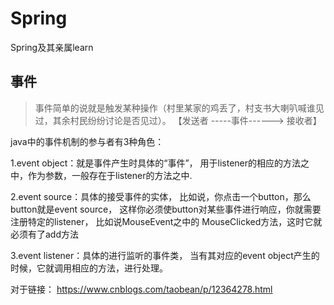 # Spring
Spring及其亲属learn

## 事件
> 事件简单的说就是触发某种操作（村里某家的鸡丢了，村支书大喇叭喊谁见过，其余村民纷纷讨论是否见过）。
>【发送者    -----事件------>   接收者】

java中的事件机制的参与者有3种角色：

1.event object：就是事件产生时具体的“事件”，
    用于listener的相应的方法之中，作为参数，一般存在于listener的方法之中.

2.event source：具体的接受事件的实体，
    比如说，你点击一个button，那么button就是event source，
    这样你必须使button对某些事件进行响应，你就需要注册特定的listener，
    比如说MouseEvent之中的 MouseClicked方法，这时它就必须有了add方法

3.event listener：具体的进行监听的事件类，
当有其对应的event object产生的时候，它就调用相应的方法，进行处理。


对于链接：
https://www.cnblogs.com/taobean/p/12364278.html

